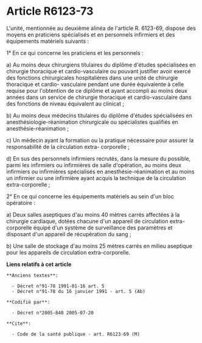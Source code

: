 # Article R6123-73

L'unité, mentionnée au deuxième alinéa de l'article R. 6123-69, dispose des moyens en praticiens spécialisés et en personnels
infirmiers et des équipements matériels suivants :

1° En ce qui concerne les praticiens et les personnels :

a) Au moins deux chirurgiens titulaires du diplôme d'études spécialisées en chirurgie thoracique et cardio-vasculaire ou
pouvant justifier avoir exercé des fonctions chirurgicales hospitalières dans une unité de chirurgie thoracique et cardio-
vasculaire pendant une durée équivalente à celle requise pour l'obtention de ce diplôme et ayant accompli au moins deux
années dans un service de chirurgie thoracique et cardio-vasculaire dans des fonctions de niveau équivalent au clinicat ;

b) Au moins deux médecins titulaires du diplôme d'études spécialisées en anesthésiologie-réanimation chirurgicale ou
spécialistes qualifiés en anesthésie-réanimation ;

c) Un médecin ayant la formation ou la pratique nécessaire pour assurer la responsabilité de la circulation extra-
corporelle ;

d) En sus des personnels infirmiers recrutés, dans la mesure du possible, parmi les infirmiers ou infirmières de salle
d'opération, au moins deux infirmiers ou infirmières spécialisés en anesthésie-réanimation et au moins un infirmier ou une
infirmière ayant acquis la technique de la circulation extra-corporelle ;

2° En ce qui concerne les équipements matériels au sein d'un bloc opératoire :

a) Deux salles aseptiques d'au moins 40 mètres carrés affectées à la chirurgie cardiaque, dotées chacune d'un appareil de
circulation extra-corporelle équipé d'un système de surveillance des paramètres et disposant d'un appareil de récupération du
sang ;

b) Une salle de stockage d'au moins 25 mètres carrés en milieu aseptique pour les appareils de circulation extra-corporelle.

**Liens relatifs à cet article**

	**Anciens textes**:

	  - Décret n°91-78 1991-01-16 art. 5
	  - Décret n°91-78 du 16 janvier 1991 - art. 5 (Ab)

	**Codifié par**:

	  - Décret n°2005-840 2005-07-20

	**Cite**:

	  - Code de la santé publique - art. R6123-69 (M)
